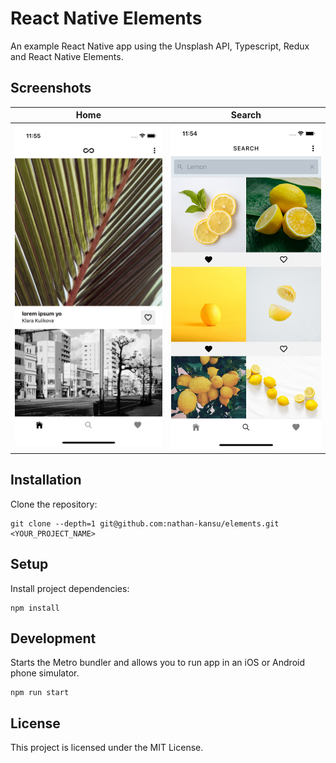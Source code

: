 # React Native Elements

An example React Native app using the Unsplash API, Typescript, Redux and React Native Elements.

## Screenshots

| Home                                            | Search                                            |
| ----------------------------------------------- | ------------------------------------------------- |
| ![alt text](assets/screenshot-home.png "Title") | ![alt text](assets/screenshot-search.png "Title") |

## Installation

Clone the repository:

```
git clone --depth=1 git@github.com:nathan-kansu/elements.git <YOUR_PROJECT_NAME>
```

## Setup

Install project dependencies:

```
npm install
```

## Development

Starts the Metro bundler and allows you to run app in an iOS or Android phone simulator.

```
npm run start
```

## License

This project is licensed under the MIT License.

